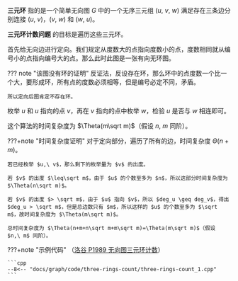 **三元环** 指的是一个简单无向图 $G$ 中的一个无序三元组 $(u,\ v,\ w)$ 满足存在三条边分别连接 $(u,\ v)$，$(v,\ w)$ 和 $(w,\ u)$。

**三元环计数问题** 的目标是遍历这些三元环。

首先给无向边进行定向。我们规定从度数大的点指向度数小的点，度数相同就从编号小的点指向编号大的点。那么此时此图是一张有向无环图。

??? note "该图没有环的证明"
    反证法，反设存在环，那么环中的点度数一个比一个大，要形成环，所有点的度数必须相等，但是编号必定不同，矛盾。

    所以定向后图肯定不存在环。

枚举 $u$ 和 $u$ 指向的点 $v$，再在 $v$ 指向的点中枚举 $w$，检验 $u$ 是否与 $w$ 相连即可。

这个算法的时间复杂度为 $\Theta(m\sqrt m)$（假设 $n,\ m$ 同阶）。

???+note "时间复杂度证明"
    对于定向部分，遍历了所有的边，时间复杂度 $\Theta(n+m)$。

    若已经枚举 $u,\ v$，那么剩下的枚举量为 $v$ 的出度。

    若 $v$ 的出度 $\leq\sqrt m$，由于 $u$ 的个数至多为 $n$，所以这部分时间复杂度为 $\Theta(n\sqrt m)$。

    若 $v$ 的出度 $> \sqrt m$，由于 $u$ 指向 $v$，所以 $deg_u \geq deg_v$，得出 $deg_u > \sqrt m$，但是总边数只有 $m$，所以这样的 $u$ 的个数至多为 $\sqrt m$，故时间复杂度为 $\Theta(m\sqrt m)$。

    总时间复杂度为 $\Theta(n+m+n\sqrt m+m\sqrt m)=\Theta(m\sqrt m)$（假设 $n,\ m$ 同阶）。

???+note "示例代码"
    （[洛谷 P1989 无向图三元环计数](https://www.luogu.com.cn/problem/P1989)）

    ```cpp
    --8<-- "docs/graph/code/three-rings-count/three-rings-count_1.cpp"
    ```